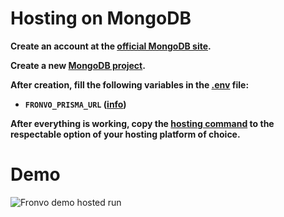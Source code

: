 # Hosting on MongoDB

**Create an account at the [official MongoDB site](https://account.mongodb.com/account/login).**

**Create a new [MongoDB project](https://docs.atlas.mongodb.com/tutorial/manage-projects/#create-a-project).**

**After creation, fill the following variables in the [.env](https://github.com/Fronvo/server/blob/master/.env.example) file:**

- **``FRONVO_PRISMA_URL`` ([info](https://pris.ly/d/connection-strings))**

**After everything is working, copy the [hosting command](https://github.com/Fronvo/server/blob/master/Procfile) to the respectable option of your hosting platform of choice.**

# Demo

<img src='https://raw.githubusercontent.com/Fronvo/server/master/.github/assets/demo-run-hosting.svg' alt='Fronvo demo hosted run'>
